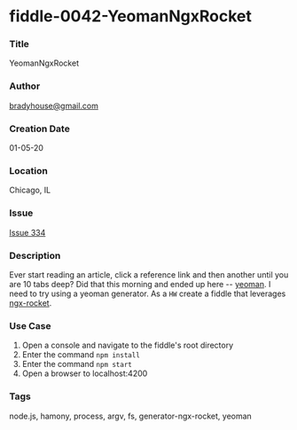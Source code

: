 fiddle-0042-YeomanNgxRocket
======

### Title <a name="title"></a>

YeomanNgxRocket


### Author <a name="author"></a>

bradyhouse@gmail.com


### Creation Date <a name="creation-date"></a>

01-05-20


### Location <a name="location"></a>

Chicago, IL


### Issue <a name="issue"></a>

[Issue 334](https://github.com/bradyhouse/house/issues/334)


### Description <a name="description"></a>

Ever start reading an article, click a reference link and then another until you are 10 tabs deep? Did that this morning and ended up here -- [yeoman](https://yeoman.io/). I need to try using a yeoman generator. As a `HW` create a fiddle that leverages [ngx-rocket](https://github.com/ngx-rocket/generator-ngx-rocket). 


### Use Case<a name="use-case"></a>

1.  Open a console and navigate to the fiddle's root directory
2.  Enter the command `npm install`
3.  Enter the command `npm start`
4.  Open a browser to localhost:4200


### Tags <a name="tags"></a>

node.js, hamony, process, argv, fs, generator-ngx-rocket, yeoman
